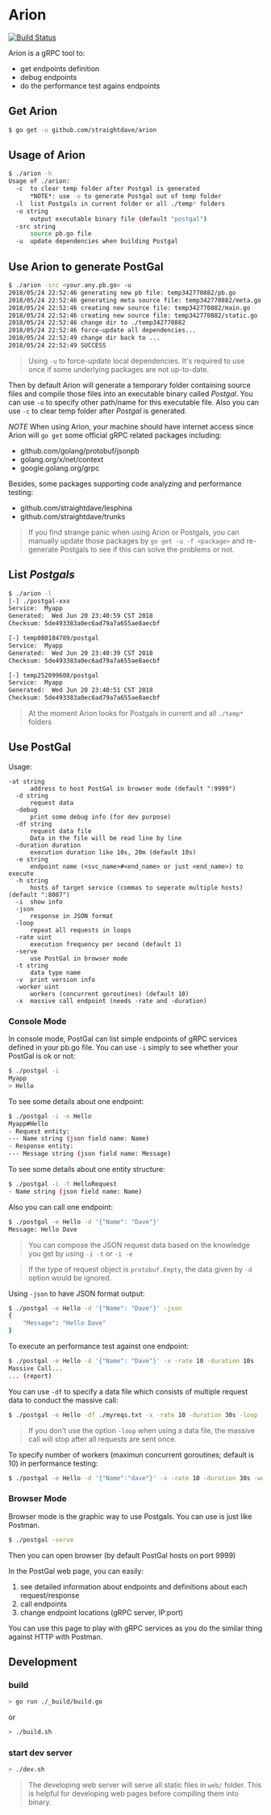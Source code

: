 Arion
=======
[![Build Status](https://travis-ci.org/straightdave/arion.svg?branch=master)](https://travis-ci.org/straightdave/arion)

Arion is a gRPC tool to:
- get endpoints definition
- debug endpoints
- do the performance test agains endpoints

## Get Arion
```bash
$ go get -u github.com/straightdave/arion
```

## Usage of Arion
```bash
$ ./arion -h
Usage of ./arion:
  -c  to clear temp folder after Postgal is generated
      *NOTE*: use -o to generate Postgal out of temp folder
  -l  list Postgals in current folder or all ./temp* folders
  -o string
      output executable binary file (default "postgal")
  -src string
      source pb.go file
  -u  update dependencies when building Postgal
```

## Use Arion to generate PostGal
```bash
$ ./arion -src <your.any.pb.go> -u
2018/05/24 22:52:46 generating new pb file: temp342770882/pb.go
2018/05/24 22:52:46 generating meta source file: temp342770882/meta.go
2018/05/24 22:52:46 creating new source file: temp342770882/main.go
2018/05/24 22:52:46 creating new source file: temp342770882/static.go
2018/05/24 22:52:46 change dir to ./temp342770882
2018/05/24 22:52:46 force-update all dependencies...
2018/05/24 22:52:49 change dir back to ...
2018/05/24 22:52:49 SUCCESS
```

> Using `-u` to force-update local dependencies. It's required to use once if some underlying packages are not up-to-date.

Then by default Arion will generate a temporary folder containing source files and compile those files into an executable binary called *Postgal*. You can use `-o` to specify other path/name for this executable file. Also you can use `-c` to clear temp folder after *Postgal* is generated.

*NOTE*
When using Arion, your machine should have internet access since Arion will `go get` some official gRPC related packages including:
* github.com/golang/protobuf/jsonpb
* golang.org/x/net/context
* google.golang.org/grpc

Besides, some packages supporting code analyzing and performance testing:
* github.com/straightdave/lesphina
* github.com/straightdave/trunks
>If you find strange panic when using Arion or Postgals, you can manually update those packages by `go get -u -f <package>` and re-generate Postgals to see if this can solve the problems or not.

## List *Postgals*
```bash
$ ./arion -l
[-] ./postgal-xxx
Service:  Myapp
Generated:  Wed Jun 20 23:40:59 CST 2018
Checksum: 5de493383a0ec6ad79a7a655ae8aecbf

[-] temp080184789/postgal
Service:  Myapp
Generated:  Wed Jun 20 23:40:39 CST 2018
Checksum: 5de493383a0ec6ad79a7a655ae8aecbf

[-] temp252099608/postgal
Service:  Myapp
Generated:  Wed Jun 20 23:40:51 CST 2018
Checksum: 5de493383a0ec6ad79a7a655ae8aecbf

```
> At the moment Arion looks for Postgals in current and all `./temp*` folders

## Use PostGal

Usage:
```
-at string
      address to host PostGal in browser mode (default ":9999")
  -d string
      request data
  -debug
      print some debug info (for dev purpose)
  -df string
      request data file
      Data in the file will be read line by line
  -duration duration
      execution duration like 10s, 20m (default 10s)
  -e string
      endpoint name (<svc_name>#<end_name> or just <end_name>) to execute
  -h string
      hosts of target service (commas to seperate multiple hosts) (default ":8087")
  -i  show info
  -json
      response in JSON format
  -loop
      repeat all requests in loops
  -rate uint
      execution frequency per second (default 1)
  -serve
      use PostGal in browser mode
  -t string
      data type name
  -v  print version info
  -worker uint
      workers (concurrent goroutines) (default 10)
  -x  massive call endpoint (needs -rate and -duration)
```

### Console Mode
In console mode, PostGal can list simple endpoints of gRPC services defined in your pb.go file.
You can use `-i` simply to see whether your PostGal is ok or not:
```bash
$ ./postgal -i
Myapp
> Hello
```

To see some details about one endpoint:
```bash
$ ./postgal -i -e Hello
Myapp#Hello
- Request entity:
--- Name string (json field name: Name)
- Response entity:
--- Message string (json field name: Message)
```

To see some details about one entity structure:
```bash
$ ./postgal -i -t HelloRequest
- Name string (json field name: Name)
```

Also you can call one endpoint:
```bash
$ ./postgal -e Hello -d '{"Name": "Dave"}'
Message: Hello Dave
```
>You can compose the JSON request data based on the knowledge you get by using `-i -t` or `-i -e`


>If the type of request object is `protobuf.Empty`, the data given by `-d` option would be ignored.

Using `-json` to have JSON format output:
```bash
$ ./postgal -e Hello -d '{"Name": "Dave"}' -json
{
    "Message": "Hello Dave"
}
```

To execute an performance test against one endpoint:
```bash
$ ./postgal -e Hello -d '{"Name": "Dave"}' -x -rate 10 -duration 10s
Massive Call...
... (report)
```

You can use `-df` to specify a data file which consists of multiple request data to conduct the massive call:
```bash
$ ./postgal -e Hello -df ./myreqs.txt -x -rate 10 -duration 30s -loop
```

>If you don't use the option `-loop` when using a data file, the massive call will stop after all requests are sent once.

To specify number of workers (maximun concurrent goroutines; default is 10) in performance testing:
```bash
$ ./postgal -e Hello -d '{"Name":"dave"}' -x -rate 10 -duration 30s -worker 16
```

### Browser Mode
Browser mode is the graphic way to use Postgals. You can use is just like Postman.

```bash
$ ./postgal -serve
```
Then you can open browser (by default PostGal hosts on port 9999)

In the PostGal web page, you can easily:
1. see detailed information about endpoints and definitions about each request/response
2. call endpoints
3. change endpoint locations (gRPC server, IP:port)

You can use this page to play with gRPC services as you do the similar thing against HTTP with Postman.


## Development

### build
```bash
> go run ./_build/build.go
```
or
```bash
> ./build.sh
```

### start dev server

```bash
> ./dev.sh
```

>The developing web server will serve all static files in `web/` folder.
This is helpful for developing web pages before compiling them into binary.
